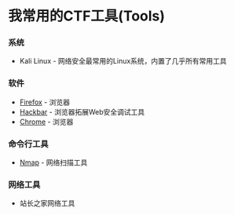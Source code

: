 # 我常用的CTF工具(Tools)

### 系统

- Kali Linux - 网络安全最常用的Linux系统，内置了几乎所有常用工具

### 软件

- [Firefox](http://www.firefox.com.cn) - 浏览器
- [Hackbar](https://www.461blog.cn/tech/ctf/111/) - 浏览器拓展Web安全调试工具
- [Chrome](https://www.google.cn/chrome/) - 浏览器

### 命令行工具

- [Nmap](https://www.461blog.cn/tech/ctf/101/) - 网络扫描工具

### 网络工具

- 站长之家网络工具

